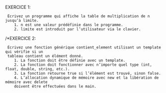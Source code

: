 EXERCICE 1:
      
     Écrivez un programme qui affiche la table de multiplication de n jusqu’à limite.
        1. n est une valeur prédéfinie dans le programme.
        2. limite est introduit par l’utilisateur via le clavier. 

/*EXERCICE 2:

     Écrivez une fonction générique contient_element utilisant un template qui vérifie si un
     tableau contient un élément donné.
        1. La fonction doit être définie avec un template.
        2. La fonction doit fonctionner avec n’importe quel type (int, float, double, string, etc.).
        3. La fonction retourne true si l’élément est trouvé, sinon false.
        4. L’allocation dynamique de mémoire avec new et la libération de mémoire avec delete
        doivent être effectuées dans le main.

